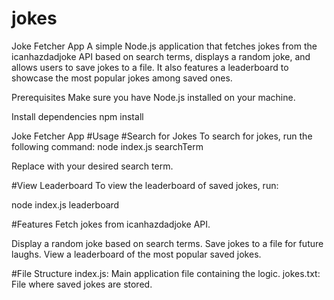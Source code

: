 # jokes
Joke Fetcher App
A simple Node.js application that fetches jokes from the icanhazdadjoke API based on search terms, displays a random joke, and allows users to save jokes to a file. It also features a leaderboard to showcase the most popular jokes among saved ones.

Prerequisites
Make sure you have Node.js installed on your machine.

Install dependencies
npm install

Joke Fetcher App
#Usage #Search for Jokes To search for jokes, run the following command: node index.js searchTerm

Replace with your desired search term.

#View Leaderboard To view the leaderboard of saved jokes, run:

node index.js leaderboard

#Features Fetch jokes from icanhazdadjoke API.

Display a random joke based on search terms. Save jokes to a file for future laughs. View a leaderboard of the most popular saved jokes.

#File Structure index.js: Main application file containing the logic. jokes.txt: File where saved jokes are stored.
